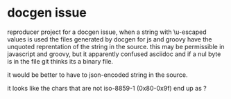 # docgen issue

reproducer project for a docgen issue, when a string with \u-escaped values is used
the files generated by docgen for js and groovy have the unquoted reprentation of the string in the source. this may be permissible in javascript and groovy, but it apparently confused asciidoc and if a nul byte is in the file git thinks its a binary file.

it would be better to have to json-encoded string in the source.

it looks like the chars that are not iso-8859-1 (0x80-0x9f) end up as ?

 